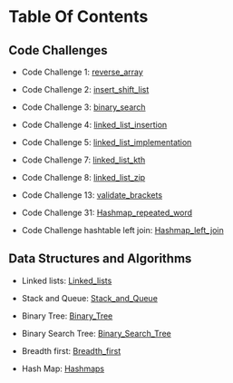 # Table Of Contents

## Code Challenges

- Code Challenge 1: [reverse_array](./code_challenges/code-challenge1/README.md)

- Code Challenge 2: [insert_shift_list](./code_challenges/code-challenge2/README.md)

- Code Challenge 3: [binary_search](./code_challenges/code-challenge3/README.md)

- Code Challenge 4: [linked_list_insertion](./code_challenges/code-challenge4/README.md)

- Code Challenge 5: [linked_list_implementation](/./data_structures/linked_list.py)

- Code Challenge 7: [linked_list_kth](./data_structures/linked_list.py)

- Code Challenge 8: [linked_list_zip](./code_challenges/code-challenge8/README.md)

- Code Challenge 13: [validate_brackets](./code_challenges/code-challenge13/README.md)

- Code Challenge 31: [Hashmap_repeated_word](./code_challenges/hashmap-repeated_word/README.md)

- Code Challenge hashtable left join: [Hashmap_left_join](./code_challenges/hashtable_left_join.py)

## Data Structures and Algorithms

- Linked lists: [Linked_lists](./data_structures/linked_list.py)

- Stack and Queue: [Stack_and_Queue](./data_structures/README_FOLDER/stack_and_queue.md)

- Binary Tree: [Binary_Tree](./data_structures/README_FOLDER/binary_tree.md)

- Binary Search Tree: [Binary_Search_Tree](./data_structures/README_FOLDER/binary_tree.md)

- Breadth first: [Breadth_first](./code_challenges/breadth-first/README.md)

- Hash Map: [Hashmaps](./data_structures/hashtable.py)
